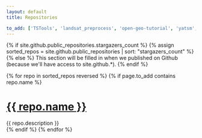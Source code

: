 ```yaml
---
layout: default
title: Repositories

to_add: ['TSTools', 'landsat_preprocess', 'open-geo-tutorial', 'yatsm', 'image_compositor', 'MLRS']
---
```


{% if site.github.public_repositories.stargazers_count %}
  {% assign sorted_repos = site.github.public_repositories | sort: "stargazers_count" %}
{% else %}
  This section will be filled in when we published on Github (because we'll have access to site.github.*).
{% endif %}

<div class="posts">
  {% for repo in sorted_repos reversed %}
  {% if page.to_add contains repo.name %}
    <div class="post">
    <h1 class="post-title">
      <a href="{{ repo.html_url }}">
      {{ repo.name }}
     </a>
    </h1>
    {{ repo.description }}
    </div>
  {% endif %}
  {% endfor %}
</div>
